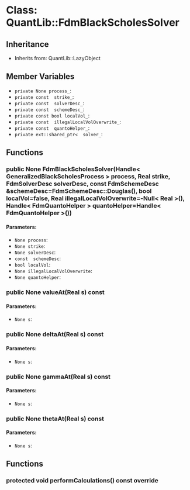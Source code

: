 # Class: QuantLib::FdmBlackScholesSolver

## Inheritance
- Inherits from: QuantLib::LazyObject

## Member Variables
- `private None process_`: 
- `private const  strike_`: 
- `private const  solverDesc_`: 
- `private const  schemeDesc_`: 
- `private const bool localVol_`: 
- `private const  illegalLocalVolOverwrite_`: 
- `private const  quantoHelper_`: 
- `private ext::shared_ptr<  solver_`: 

## Functions
### public None FdmBlackScholesSolver(Handle< GeneralizedBlackScholesProcess > process, Real strike, FdmSolverDesc solverDesc, const FdmSchemeDesc &schemeDesc=FdmSchemeDesc::Douglas(), bool localVol=false, Real illegalLocalVolOverwrite=-Null< Real >(), Handle< FdmQuantoHelper > quantoHelper=Handle< FdmQuantoHelper >())

#### Parameters:
- `None process`: 
- `None strike`: 
- `None solverDesc`: 
- `const  schemeDesc`: 
- `bool localVol`: 
- `None illegalLocalVolOverwrite`: 
- `None quantoHelper`: 

### public None valueAt(Real s) const

#### Parameters:
- `None s`: 

### public None deltaAt(Real s) const

#### Parameters:
- `None s`: 

### public None gammaAt(Real s) const

#### Parameters:
- `None s`: 

### public None thetaAt(Real s) const

#### Parameters:
- `None s`: 

## Functions
### protected void performCalculations() const override


